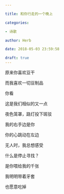 ```yaml
---

title: 和你行走的一个晚上

categories:

- 诗歌

author: Herb

date: 2018-05-03 23:59:58

draft: true
---
```


原来你喜欢豆干

而我喜欢一切豆制品

你看

这是我们相似的又一点



夜色笼罩，路灯投下斑驳

我的右手边是你

你的心跳动在左边

无人时，我总想感受



什么是停止寻找？

是你喂给我的千张

我明明带着牙套

也愿意吃掉